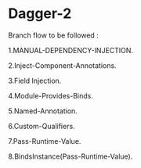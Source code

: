 # Dagger-2

Branch flow to be followed :

1.MANUAL-DEPENDENCY-INJECTION.

2.Inject-Component-Annotations.

3.Field Injection.

4.Module-Provides-Binds.

5.Named-Annotation.

6.Custom-Qualifiers.

7.Pass-Runtime-Value.

8.BindsInstance(Pass-Runtime-Value).
